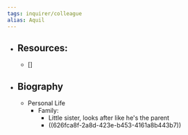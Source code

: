 ```yaml
---
tags: inquirer/colleague
alias: Aquil
---
```


- ## Resources:
	- []
- ## Biography
	- Personal Life
		- Family:
			- Little sister, looks after like he's the parent
			- ((626fca8f-2a8d-423e-b453-4161a8b443b7))